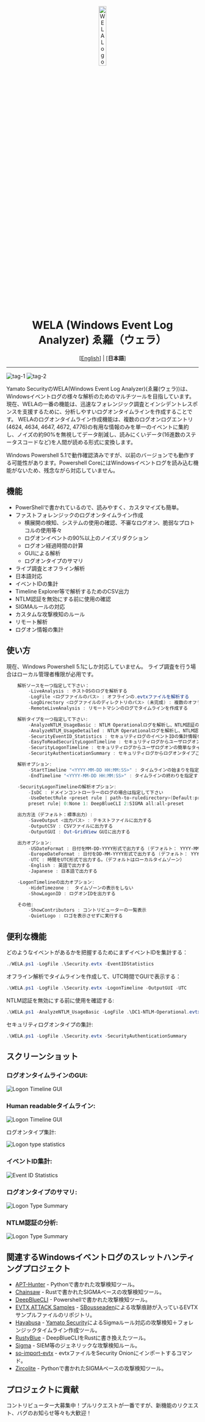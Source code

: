 <div align="center">
  <p>
    <img alt="WELA Logo" src="WELA-Logo.png" width="20%">
    <h1>
      WELA (Windows Event Log Analyzer) ゑ羅（ウェラ）
    </h1>
    [<a href="README.md">English</a>] | [<b>日本語</b>]
 </p>
</div>

---

[tag-1]: https://img.shields.io/github/stars/Yamato-Security/wela?style=plastic&label=GitHub%F0%9F%AA%9FStars
[tag-2]: https://img.shields.io/github/v/release/Yamato-Security/wela?display_name=tag&label=latest-version&style=plastic

![tag-1] ![tag-2]

Yamato SecurityのWELA(Windows Event Log Analyzer)(ゑ羅(ウェラ))は、Windowsイベントログの様々な解析のためのマルチツールを目指しています。
現在、WELAの一番の機能は、迅速なフォレンジック調査とインシデントレスポンスを支援するために、分析しやすいログオンタイムラインを作成することです。
WELAのログオンタイムライン作成機能は、複数のログオンログエントリ(4624, 4634, 4647, 4672, 4776)の有用な情報のみを単一のイベントに集約し、ノイズの約90%を無視してデータ削減し、読みにくいデータ(16進数のステータスコードなど)を人間が読める形式に変換します。

Windows Powershell 5.1で動作確認済みですが、以前のバージョンでも動作する可能性があります。Powershell CoreにはWindowsイベントログを読み込む機能がないため、残念ながら対応していません。

## 機能

 - PowerShellで書かれているので、読みやすく、カスタマイズも簡単。
 - ファストフォレンジックのログオンタイムライン作成
   - 横展開の検知、システムの使用の確認、不審なログオン、脆弱なプロトコルの使用等々
   - ログオンイベントの90%以上のノイズリダクション
   - ログオン経過時間の計算
   - GUIによる解析
   - ログオンタイプのサマリ
 - ライブ調査とオフライン解析
 - 日本語対応
 - イベントIDの集計
 - Timeline Explorer等で解析するためのCSV出力
 - NTLM認証を無効にする前に使用の確認
 - SIGMAルールの対応
 - カスタムな攻撃検知のルール
 - リモート解析
 - ログオン情報の集計

## 使い方

現在、Windows Powershell 5.1にしか対応していません。
ライブ調査を行う場合はローカル管理者権限が必用です。

```powershell
    解析ソースを一つ指定して下さい：
        -LiveAnalysis : ホストOSのログを解析する
        -LogFile <ログファイルのパス> : オフラインの.evtxファイルを解析する
        -LogDirectory <ログファイルのディレクトリのパス> (未完成) : 複数のオフラインの.evtxファイルを解析する
        -RemoteLiveAnalysis : リモートマシンのログでタイムラインを作成する

    解析タイプを一つ指定して下さい:
        -AnalyzeNTLM_UsageBasic : NTLM Operationalログを解析し、NTLM認証の使用を簡潔に出力する
        -AnalyzeNTLM_UsageDetailed : NTLM Operationalログを解析し、NTLM認証の使用を詳細に出力する
        -SecurityEventID_Statistics : セキュリティログのイベントIDの集計情報を出力する
        -EasyToReadSecurityLogonTimeline : セキュリティログからユーザログオンの読みやすいタイムラインを出力する
        -SecurityLogonTimeline : セキュリティログからユーザログオンの簡単なタイムラインを出力する
        -SecurityAuthenticationSummary : セキュリティログからログオンタイプごとの集計情報を出力する

    解析オプション:
        -StartTimeline "<YYYY-MM-DD HH:MM:SS>" : タイムラインの始まりを指定する
        -EndTimeline "<YYYY-MM-DD HH:MM:SS>" : タイムラインの終わりを指定する

    -SecurityLogonTimelineの解析オプション:
        -IsDC : ドメインコントローラーのログの場合は指定して下さい
        -UseDetectRule <preset rule | path-to-ruledirectory>(Default:preset rule='0')：検知ルールに該当するイベントの出力を行う
        preset rule| 0:None 1: DeepBlueCLI 2:SIGMA all:all-preset

    出力方法（デフォルト：標準出力）:
        -SaveOutput <出力パス> : テキストファイルに出力する
        -OutputCSV : CSVファイルに出力する
        -OutputGUI : Out-GridView GUIに出力する

    出力オプション:
        -USDateFormat : 日付をMM-DD-YYYY形式で出力する (デフォルト： YYYY-MM-DD)
        -EuropeDateFormat : 日付をDD-MM-YYYY形式で出力する (デフォルト： YYYY-MM-DD)
        -UTC : 時間をUTC形式で出力する。（デフォルトはローカルタイムゾーン）
        -English : 英語で出力する
        -Japanese : 日本語で出力する

    -LogonTimelineの出力オプション:
        -HideTimezone :  タイムゾーンの表示をしない
        -ShowLogonID : ログオンIDを出力する

    その他:
        -ShowContributors : コントリビューターの一覧表示
        -QuietLogo : ロゴを表示させずに実行する
```

## 便利な機能

どのようなイベントがあるかを把握するためにまずイベントIDを集計する：
```powershell
./WELA.ps1 -LogFile .\Security.evtx -EventIDStatistics
```

オフライン解析でタイムラインを作成して、UTC時間でGUIで表示する：
```powershell
.\WELA.ps1 -LogFile .\Security.evtx -LogonTimeline -OutputGUI -UTC
```

NTLM認証を無効にする前に使用を確認する:
```powershell
.\WELA.ps1 -AnalyzeNTLM_UsageBasic -LogFile .\DC1-NTLM-Operational.evtx
```

セキュリティログオンタイプの集計:
```powershell
.\WELA.ps1 -LogFile .\Security.evtx -SecurityAuthenticationSummary
```

## スクリーンショット

### ログオンタイムラインのGUI:

![Logon Timeline GUI](/Screenshots/Screenshot-LogonTimelineGUI.png)

### Human readableタイムライン:

![Logon Timeline GUI](/Screenshots/Screenshot-HumanReadableTimeline.png)

ログオンタイプ集計:

![Logon type statistics](/Screenshots/Screenshot-LogonStatisticsJP.png)

### イベントID集計:

![Event ID Statistics](/Screenshots/Screenshot-LogonStatisticsJP.png)

### ログオンタイプのサマリ:

![Logon Type Summary](/Screenshots/Screenshot-LogonTypeSummary.png)

### NTLM認証の分析:

![Logon Type Summary](/Screenshots/Screenshot-NTLM-Statistics-JP.png)

## 関連するWindowsイベントログのスレットハンティングプロジェクト

- [APT-Hunter](https://github.com/ahmedkhlief/APT-Hunter) - Pythonで書かれた攻撃検知ツール。
- [Chainsaw](https://github.com/countercept/chainsaw) - Rustで書かれたSIGMAベースの攻撃検知ツール。
- [DeepBlueCLI](https://github.com/sans-blue-team/DeepBlueCLI) - Powershellで書かれた攻撃検知ツール。
- [EVTX ATTACK Samples](https://github.com/sbousseaden/EVTX-ATTACK-SAMPLES) - [SBousseaden](https://twitter.com/SBousseaden)による攻撃痕跡が入っているEVTXサンプルファイルのリポジトリ。
- [Hayabusa](https://github.com/Yamato-Security/hayabusa/blob/main/README-Japanese.md) - [Yamato Security](https://github.com/Yamato-Security/)によるSigmaルール対応の攻撃検知＋フォレンジックタイムライン作成ツール。
- [RustyBlue](https://github.com/Yamato-Security/RustyBlue) - DeepBlueCLIをRustに書き換えたツール。
- [Sigma](https://github.com/SigmaHQ/sigma) - SIEM等のジェネリックな攻撃検知ルール。
- [so-import-evtx](https://docs.securityonion.net/en/2.3/so-import-evtx.html) - evtxファイルをSecurity Onionにインポートするコマンド。
- [Zircolite](https://github.com/wagga40/Zircolite) - Pythonで書かれたSIGMAベースの攻撃検知ツール。


## プロジェクトに貢献

コントリビューター大募集中！プルリクエストが一番ですが、新機能のリクエスト、バグのお知らせ等々も大歓迎！
